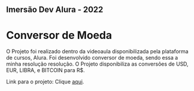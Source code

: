 ## Imersão Dev Alura - 2022
# Conversor de Moeda
O Projeto foi realizado dentro da videoaula disponibilizada pela plataforma de cursos, Alura. Foi desenvolvido conversor de moeda, sendo essa a minha resolução resolução.
O Projeto disponibiliza as conversões de USD, EUR, LIBRA, e BITCOIN para R$.

Link para o projeto: Clique [aqui]().
